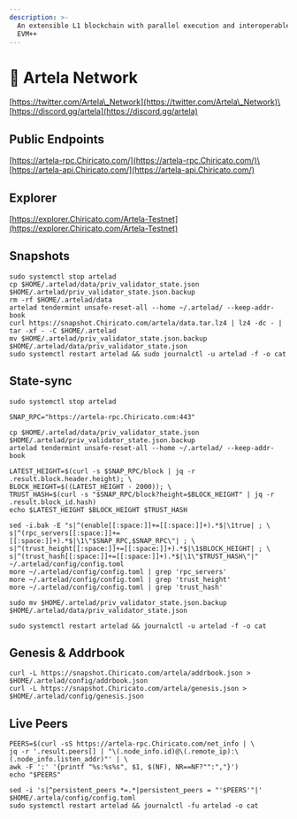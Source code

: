 ```yaml
---
description: >-
  An extensible L1 blockchain with parallel execution and interoperable VMs.
  EVM++
---
```


# 🧊 Artela Network

[https://twitter.com/Artela\_Network](https://twitter.com/Artela\_Network)\
[https://discord.gg/artela](https://discord.gg/artela)

## Public Endpoints

[https://artela-rpc.Chiricato.com/](https://artela-rpc.Chiricato.com/)\
[https://artela-api.Chiricato.com/](https://artela-api.Chiricato.com/)

## Explorer

[https://explorer.Chiricato.com/Artela-Testnet](https://explorer.Chiricato.com/Artela-Testnet)

## Snapshots

```
sudo systemctl stop artelad
cp $HOME/.artelad/data/priv_validator_state.json $HOME/.artelad/priv_validator_state.json.backup
rm -rf $HOME/.artelad/data
artelad tendermint unsafe-reset-all --home ~/.artelad/ --keep-addr-book
curl https://snapshot.Chiricato.com/artela/data.tar.lz4 | lz4 -dc - | tar -xf - -C $HOME/.artelad
mv $HOME/.artelad/priv_validator_state.json.backup $HOME/.artelad/data/priv_validator_state.json
sudo systemctl restart artelad && sudo journalctl -u artelad -f -o cat

```

## State-sync

```
sudo systemctl stop artelad

SNAP_RPC="https://artela-rpc.Chiricato.com:443"

cp $HOME/.artelad/data/priv_validator_state.json $HOME/.artelad/priv_validator_state.json.backup
artelad tendermint unsafe-reset-all --home ~/.artelad/ --keep-addr-book

LATEST_HEIGHT=$(curl -s $SNAP_RPC/block | jq -r .result.block.header.height); \
BLOCK_HEIGHT=$((LATEST_HEIGHT - 2000)); \
TRUST_HASH=$(curl -s "$SNAP_RPC/block?height=$BLOCK_HEIGHT" | jq -r .result.block_id.hash)
echo $LATEST_HEIGHT $BLOCK_HEIGHT $TRUST_HASH

sed -i.bak -E "s|^(enable[[:space:]]+=[[:space:]]+).*$|\1true| ; \
s|^(rpc_servers[[:space:]]+=[[:space:]]+).*$|\1\"$SNAP_RPC,$SNAP_RPC\"| ; \
s|^(trust_height[[:space:]]+=[[:space:]]+).*$|\1$BLOCK_HEIGHT| ; \
s|^(trust_hash[[:space:]]+=[[:space:]]+).*$|\1\"$TRUST_HASH\"|" ~/.artelad/config/config.toml
more ~/.artelad/config/config.toml | grep 'rpc_servers'
more ~/.artelad/config/config.toml | grep 'trust_height'
more ~/.artelad/config/config.toml | grep 'trust_hash'

sudo mv $HOME/.artelad/priv_validator_state.json.backup $HOME/.artelad/data/priv_validator_state.json

sudo systemctl restart artelad && journalctl -u artelad -f -o cat

```

## Genesis & Addrbook

```
curl -L https://snapshot.Chiricato.com/artela/addrbook.json > $HOME/.artelad/config/addrbook.json
curl -L https://snapshot.Chiricato.com/artela/genesis.json > $HOME/.artelad/config/genesis.json
```

## Live Peers

```
PEERS=$(curl -sS https://artela-rpc.Chiricato.com/net_info | \
jq -r '.result.peers[] | "\(.node_info.id)@\(.remote_ip):\(.node_info.listen_addr)"' | \
awk -F ':' '{printf "%s:%s%s", $1, $(NF), NR==NF?"":","}')
echo "$PEERS"
```

```
sed -i 's|^persistent_peers *=.*|persistent_peers = "'$PEERS'"|' $HOME/.artela/config/config.toml
sudo systemctl restart artelad && journalctl -fu artelad -o cat
```
